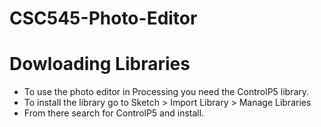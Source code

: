 # CSC545-Photo-Editor

# Dowloading Libraries

- To use the photo editor in Processing you need the ControlP5 library.
- To install the library go to Sketch > Import Library > Manage Libraries
- From there search for ControlP5 and install.
